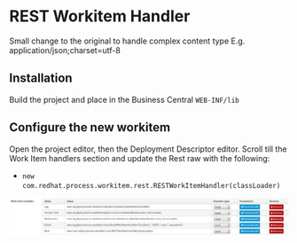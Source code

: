 # REST Workitem Handler
Small change to the original to handle complex content type
E.g. application/json;charset=utf-8

## Installation

Build the project and place in the Business Central `WEB-INF/lib`

## Configure the new workitem

Open the project editor, then the Deployment Descriptor editor.
Scroll till the Work Item handlers section and update the Rest raw with the following:

- `new com.redhat.process.workitem.rest.RESTWorkItemHandler(classLoader)`

![Work Item handlers section](./imgs/rest-wih-001.png)